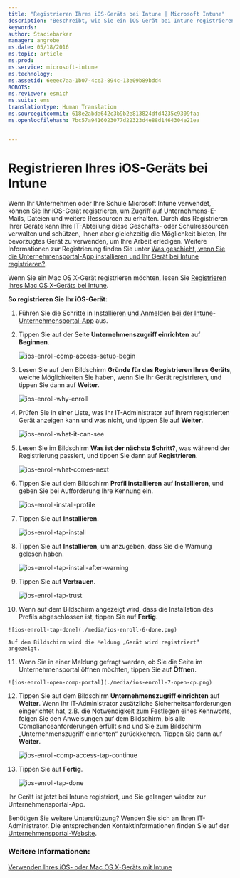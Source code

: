 ```yaml
---
title: "Registrieren Ihres iOS-Geräts bei Intune | Microsoft Intune"
description: "Beschreibt, wie Sie ein iOS-Gerät bei Intune registrieren."
keywords: 
author: Staciebarker
manager: angrobe
ms.date: 05/18/2016
ms.topic: article
ms.prod: 
ms.service: microsoft-intune
ms.technology: 
ms.assetid: 6eeec7aa-1b07-4ce3-894c-13e09b89bdd4
ROBOTS: 
ms.reviewer: esmich
ms.suite: ems
translationtype: Human Translation
ms.sourcegitcommit: 618e2abda642c3b9b2e813824dfd4235c9309faa
ms.openlocfilehash: 7bc57a9416023077d22323d4e88d1464304e21ea


---
```



# Registrieren Ihres iOS-Geräts bei Intune

Wenn Ihr Unternehmen oder Ihre Schule Microsoft Intune verwendet, können Sie Ihr iOS-Gerät registrieren, um Zugriff auf Unternehmens-E-Mails, Dateien und weitere Ressourcen zu erhalten. Durch das Registrieren Ihrer Geräte kann Ihre IT-Abteilung diese Geschäfts- oder Schulressourcen verwalten und schützen, Ihnen aber gleichzeitig die Möglichkeit bieten, Ihr bevorzugtes Gerät zu verwenden, um Ihre Arbeit erledigen. Weitere Informationen zur Registrierung finden Sie unter [Was geschieht, wenn Sie die Unternehmensportal-App installieren und Ihr Gerät bei Intune registrieren?](what-happens-if-you-install-the-company-portal-app-and-enroll-your-device-in-intune-ios.md).

Wenn Sie ein Mac OS X-Gerät registrieren möchten, lesen Sie [Registrieren Ihres Mac OS X-Geräts bei Intune](enroll-your-device-in-intune-mac-os-x.md).



**So registrieren Sie Ihr iOS-Gerät:**

1.  Führen Sie die Schritte in [Installieren und Anmelden bei der Intune-Unternehmensportal-App](install-and-sign-in-to-the-intune-company-portal-app-ios.md) aus.

2. Tippen Sie auf der Seite **Unternehmenszugriff einrichten** auf **Beginnen**.

    ![ios-enroll-comp-access-setup-begin](./media/ios-enroll-1a-comp-access-setup.png)

3. Lesen Sie auf dem Bildschirm **Gründe für das Registrieren Ihres Geräts**, welche Möglichkeiten Sie haben, wenn Sie Ihr Gerät registrieren, und tippen Sie dann auf **Weiter**.

    ![ios-enroll-why-enroll](./media/ios-enroll-1b-why-enroll.png)

4. Prüfen Sie in einer Liste, was Ihr IT-Administrator auf Ihrem registrierten Gerät anzeigen kann und was nicht, und tippen Sie auf **Weiter**.

    ![ios-enroll-what-it-can-see](./media/ios-enroll-1c-we-care-privacy.png)

5.  Lesen Sie im Bildschirm **Was ist der nächste Schritt?**, was während der Registrierung passiert, und tippen Sie dann auf **Registrieren**.

    ![ios-enroll-what-comes-next](./media/ios-enroll-1d-what-comes-next.png)

6.  Tippen Sie auf dem Bildschirm **Profil installieren** auf **Installieren**, und geben Sie bei Aufforderung Ihre Kennung ein.

    ![ios-enroll-install-profile](./media/ios-enroll-2-mgt-profile-install.png)

7.  Tippen Sie auf **Installieren**.

    ![ios-enroll-tap-install](./media/ios-enroll-3-mgt-profile-install-2.png)    

8.  Tippen Sie auf **Installieren**, um anzugeben, dass Sie die Warnung gelesen haben.

    ![ios-enroll-tap-install-after-warning](./media/ios-enroll-4-warning.png)

9.  Tippen Sie auf **Vertrauen**.

    ![ios-enroll-tap-trust](./media/ios-enroll-5-trust.png)

10.  Wenn auf dem Bildschirm angezeigt wird, dass die Installation des Profils abgeschlossen ist, tippen Sie auf **Fertig**.

    ![ios-enroll-tap-done](./media/ios-enroll-6-done.png)

    Auf dem Bildschirm wird die Meldung „Gerät wird registriert“ angezeigt.

11.  Wenn Sie in einer Meldung gefragt werden, ob Sie die Seite im Unternehmensportal öffnen möchten, tippen Sie auf **Öffnen**.

    ![ios-enroll-open-comp-portal](./media/ios-enroll-7-open-cp.png)

12. Tippen Sie auf dem Bildschirm **Unternehmenszugriff einrichten** auf **Weiter**. Wenn Ihr IT-Administrator zusätzliche Sicherheitsanforderungen eingerichtet hat, z.B. die Notwendigkeit zum Festlegen eines Kennworts, folgen Sie den Anweisungen auf dem Bildschirm, bis alle Complianceanforderungen erfüllt sind und Sie zum Bildschirm „Unternehmenszugriff einrichten“ zurückkehren. Tippen Sie dann auf **Weiter**.

    ![ios-enroll-comp-access-tap-continue](./media/ios-enroll-8-comp-access-setup-compliance.png)

13. Tippen Sie auf **Fertig**.

    ![ios-enroll-tap-done](./media/ios-enroll-9-comp-access-setup-complete.png)

Ihr Gerät ist jetzt bei Intune registriert, und Sie gelangen wieder zur Unternehmensportal-App.

Benötigen Sie weitere Unterstützung? Wenden Sie sich an Ihren IT-Administrator. Die entsprechenden Kontaktinformationen finden Sie auf der [Unternehmensportal-Website](http://portal.manage.microsoft.com).

### Weitere Informationen:
[Verwenden Ihres iOS- oder Mac OS X-Geräts mit Intune](using-your-ios-or-mac-os-x-device-with-intune.md)



<!--HONumber=Jul16_HO4-->


